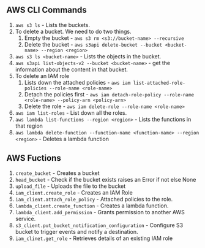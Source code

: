 ## AWS CLI Commands
1. `aws s3 ls` - Lists the buckets. 
2. To delete a bucket. We need to do two things.
    1. Empty the bucket - `aws s3 rm <s3://bucket-name> --recursive`
    2. Delete the bucket - `aws s3api delete-bucket --bucket <bucket-name> --region <region>`
3. `aws s3 ls <bucket-name>` - Lists the objects in the bucket.
4. `aws s3api list-objects-v2 --bucket <bucket-name>` - get the information about the content in that bucket.
5. To delete an IAM role
    1. Lists down the attached policies - `aws iam list-attached-role-policies --role-name <role-name>` 
    2. Detach the policies first - `aws iam detach-role-policy --role-name <role-name> --policy-arn <policy-arn>`
    3. Delete the role - `aws iam delete-role --role-name <role-name>` 
6. `aws iam list-roles` - List down all the roles.
7. `aws lambda list-functions --region <region>` - Lists the functions in that region
8. `aws lambda delete-function --function-name <function-name> --region <region>` - Deletes a lambda function

## AWS Fuctions
1. `create_bucket` - Creates a bucket
2. `head_bucket` - Check if the bucket exists raises an Error if not else None
3. `upload_file` - Uploads the file to the bucket
4. `iam_client.create_role` - Creates an IAM Role
5. `iam_client.attach_role_policy` - Attached policies to the role. 
6. `lambda_client.create_function` - Creates a lambda function. 
7. `lambda_client.add_permission` - Grants permission to another AWS service. 
8. `s3_client.put_bucket_notification_configuration` - Configure S3 bucket to trigger events and notify a destination.
9. `iam_clinet.get_role` - Retrieves details of an existing IAM role